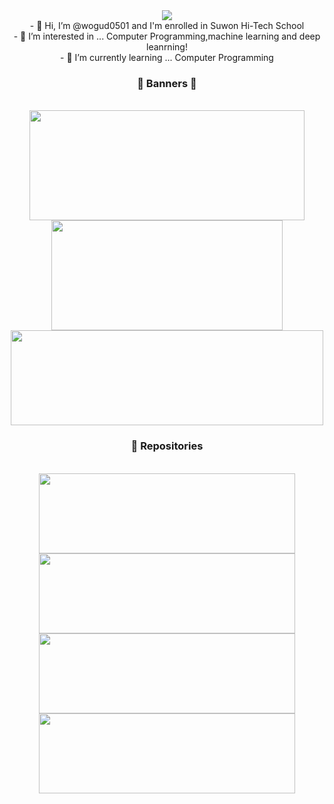 <div width=100% align=center>
<img src="https://capsule-render.vercel.app/api?type=soft&color=F4EDFF&height=150&section=header&text=wogud0501&fontSize=70&animation=twinkling"/><br/>
- 👋 Hi, I’m @wogud0501 and I'm enrolled in Suwon Hi-Tech School<br/>
- 👀 I’m interested in ... Computer Programming,machine learning and deep leanrning!<br/>
- 🌱 I’m currently learning ... Computer Programming<br/>
</div>

<h3 align=center>📃 Banners 📃</h2><br/>
<div width=100% align=center>
  <img width=440em height=176em src="https://github-readme-stats.vercel.app/api?username=wogud0501&count_private=true&show_icons=true&theme=cobalt" />
  <img width=370em height=176em src="https://github-readme-stats.vercel.app/api/top-langs/?username=wogud0501&theme=cobalt&layout=compact" />
  <img width=500em height=152em src="https://github-readme-stats.vercel.app/api/wakatime?username=pjh5338" />
</div>
  
<h3 align=center>📃 Repositories</h2><br/>
<div width=100% align=center>
  <a herf="https://github.com/wogud0501/site">
    <img width=410em height=128em src="https://github-readme-stats.vercel.app/api/pin/?username=wogud0501&repo=site&show_owner=true" />
  </a>
  <a herf="https://github.com/wogud0501/repos-master">
    <img width=410em height=128em src="https://github-readme-stats.vercel.app/api/pin/?username=wogud0501&repo=repos-master&show_owner=true" />
  </a>
  <a herf="https://github.com/wogud0501/C">
    <img width=410em height=128em src="https://github-readme-stats.vercel.app/api/pin/?username=wogud0501&repo=C&show_owner=true" />
  </a>
  <a herf="https://github.com/wogud0501/JAVA">
    <img width=410em height=128em src="https://github-readme-stats.vercel.app/api/pin/?username=wogud0501&repo=JAVA&show_owner=true" />
  </a>
</div>

<!-- 백준 solved ac 임베딩임, 필요하면 주석 제거후 쓰셈 ㅎㅅㅎ
<a href="https://solved.ac/qwreey75" tatget="_blank">
<img width=54.5% height=192px src="http://mazassumnida.wtf/api/v2/generate_badge?boj=qwreey75">
</a>
-->
<!-- 디스코드 프로필 임베드임 https://discord.gg/Yvr8V7RG 이서버 들어가야 작동함
<a href="https://discord.com/users/574874397450567712" target="_blank">
  <img width=43.5% height=192px src="https://lanyard.cnrad.dev/api/574874397450567712" />
</a>
-->
